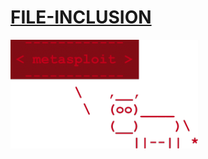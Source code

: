 # [FILE-INCLUSION](https://www.offensive-security.com/metasploit-unleashed/file-inclusion-vulnerabilities/)


![](https://github.com/Offensive-Penetration-Security/FILE-INCLUSION/blob/main/Docs/metaspoit-graphic%402x-300x174.png)
